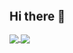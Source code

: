 ## Hi there 👋

<!--
**Quatton/Quatton** is a ✨ _special_ ✨ repository because its `README.md` (this file) appears on your GitHub profile.

Here are some ideas to get you started:

- 🔭 I’m currently working on ...
- 🌱 I’m currently learning ...
- 👯 I’m looking to collaborate on ...
- 🤔 I’m looking for help with ...
- 💬 Ask me about ...
- 📫 How to reach me: ...
- 😄 Pronouns: ...
- ⚡ Fun fact: ...
-->

<a href="https://github.com/Quatton">
  <img align="center" src="https://github-readme-stats.vercel.app/api?username=Quatton&theme=tokyonight&show_icons=true&count_private=true&include_all_commits=true" />
  <img align="center" src="https://github-readme-stats.vercel.app/api/top-langs/?username=Quatton&theme=tokyonight&layout=compact&hide=VHDL,Tcl,Verilog,Jupyter%20Notebook,SystemVerilog,Shell,HTML" />
</a>
